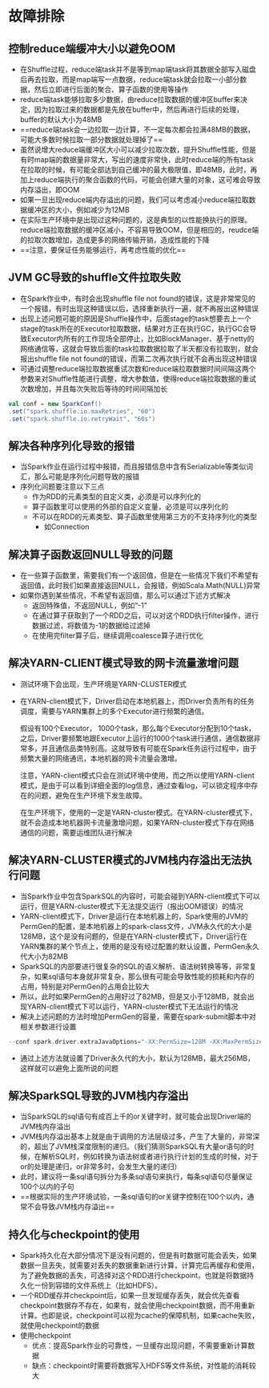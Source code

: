 # 故障排除



## 控制reduce端缓冲大小以避免OOM

- 在Shuffle过程，reduce端task并不是等到map端task将其数据全部写入磁盘后再去拉取，而是map端写一点数据，reduce端task就会拉取一小部分数据，然后立即进行后面的聚合、算子函数的使用等操作
- reduce端task能够拉取多少数据，由reduce拉取数据的缓冲区buffer来决定，因为拉取过来的数据都是先放在buffer中，然后再进行后续的处理，buffer的默认大小为48MB
- ==reduce端task会一边拉取一边计算，不一定每次都会拉满48MB的数据，可能大多数时候拉取一部分数据就处理掉了==
- 虽然说增大reduce端缓冲区大小可以减少拉取次数，提升Shuffle性能，但是有时map端的数据量非常大，写出的速度非常快，此时reduce端的所有task在拉取的时候，有可能全部达到自己缓冲的最大极限值，即48MB，此时，再加上reduce端执行的聚合函数的代码，可能会创建大量的对象，这可难会导致内存溢出，即OOM
- 如果一旦出现reduce端内存溢出的问题，我们可以考虑减小reduce端拉取数据缓冲区的大小，例如减少为12MB
- 在实际生产环境中是出现过这种问题的，这是典型的以性能换执行的原理。reduce端拉取数据的缓冲区减小，不容易导致OOM，但是相应的，reudce端的拉取次数增加，造成更多的网络传输开销，造成性能的下降
- ==注意，要保证任务能够运行，再考虑性能的优化==



## JVM GC导致的shuffle文件拉取失败

- 在Spark作业中，有时会出现shuffle file not found的错误，这是非常常见的一个报错，有时出现这种错误以后，选择重新执行一遍，就不再报出这种错误
- 出现上述问题可能的原因是Shuffle操作中，后面stage的task想要去上一个stage的task所在的Executor拉取数据，结果对方正在执行GC，执行GC会导致Executor内所有的工作现场全部停止，比如BlockManager、基于netty的网络通信等，这就会导致后面的task拉取数据拉取了半天都没有拉取到，就会报出shuffle file not found的错误，而第二次再次执行就不会再出现这种错误
- 可通过调整reduce端拉取数据重试次数和reduce端拉取数据时间间隔这两个参数来对Shuffle性能进行调整，增大参数值，使得reduce端拉取数据的重试次数增加，并且每次失败后等待的时间间隔加长

```scala
val conf = new SparkConf()
.set("spark.shuffle.io.maxRetries", "60")
.set("spark.shuffle.io.retryWait", "60s")
```



## 解决各种序列化导致的报错

- 当Spark作业在运行过程中报错，而且报错信息中含有Serializable等类似词汇，那么可能是序列化问题导致的报错
- 序列化问题要注意以下三点
  - 作为RDD的元素类型的自定义类，必须是可以序列化的
  - 算子函数里可以使用的外部的自定义变量，必须是可以序列化的
  - 不可以在RDD的元素类型、算子函数里使用第三方的不支持序列化的类型
    - 如Connection



## 解决算子函数返回NULL导致的问题

- 在一些算子函数里，需要我们有一个返回值，但是在一些情况下我们不希望有返回值，此时我们如果直接返回NULL，会报错，例如Scala.Math(NULL)异常
- 如果你遇到某些情况，不希望有返回值，那么可以通过下述方式解决
  - 返回特殊值，不返回NULL，例如“-1”
  - 在通过算子获取到了一个RDD之后，可以对这个RDD执行filter操作，进行数据过滤，将数值为-1的数据给过滤掉
  - 在使用完filter算子后，继续调用coalesce算子进行优化



## 解决YARN-CLIENT模式导致的网卡流量激增问题

- 测试环境下会出现，生产环境是YARN-CLUSTER模式

- 在YARN-client模式下，Driver启动在本地机器上，而Driver负责所有的任务调度，需要与YARN集群上的多个Executor进行频繁的通信。

  假设有100个Executor， 1000个task，那么每个Executor分配到10个task，之后，Driver要频繁地跟Executor上运行的1000个task进行通信，通信数据非常多，并且通信品类特别高。这就导致有可能在Spark任务运行过程中，由于频繁大量的网络通讯，本地机器的网卡流量会激增。

  注意，YARN-client模式只会在测试环境中使用，而之所以使用YARN-client模式，是由于可以看到详细全面的log信息，通过查看log，可以锁定程序中存在的问题，避免在生产环境下发生故障。

  在生产环境下，使用的一定是YARN-cluster模式。在YARN-cluster模式下，就不会造成本地机器网卡流量激增问题，如果YARN-cluster模式下存在网络通信的问题，需要运维团队进行解决



## 解决YARN-CLUSTER模式的JVM栈内存溢出无法执行问题

- 当Spark作业中包含SparkSQL的内容时，可能会碰到YARN-client模式下可以运行，但是YARN-cluster模式下无法提交运行（报出OOM错误）的情况
- YARN-client模式下，Driver是运行在本地机器上的，Spark使用的JVM的PermGen的配置，是本地机器上的spark-class文件，JVM永久代的大小是128MB，这个是没有问题的，但是在YARN-cluster模式下，Driver运行在YARN集群的某个节点上，使用的是没有经过配置的默认设置，PermGen永久代大小为82MB
- SparkSQL的内部要进行很复杂的SQL的语义解析、语法树转换等等，非常复杂，如果sql语句本身就非常复杂，那么很有可能会导致性能的损耗和内存的占用，特别是对PermGen的占用会比较大
- 所以，此时如果PermGen的占用好过了82MB，但是又小于128MB，就会出现YARN-client模式下可以运行，YARN-cluster模式下无法运行的情况
- 解决上述问题的方法时增加PermGen的容量，需要在spark-submit脚本中对相关参数进行设置

```scala
--conf spark.driver.extraJavaOptions="-XX:PermSize=128M -XX:MaxPermSize=256M"
```

- 通过上述方法就设置了Driver永久代的大小，默认为128MB，最大256MB，这样就可以避免上面所说的问题



## 解决SparkSQL导致的JVM栈内存溢出

- 当SparkSQL的sql语句有成百上千的or关键字时，就可能会出现Driver端的JVM栈内存溢出
- JVM栈内存溢出基本上就是由于调用的方法层级过多，产生了大量的，非常深的，超出了JVM栈深度限制的递归。（我们猜测SparkSQL有大量or语句的时候，在解析SQL时，例如转换为语法树或者进行执行计划的生成的时候，对于or的处理是递归，or非常多时，会发生大量的递归）
- 此时，建议将一条sql语句拆分为多条sql语句来执行，每条sql语句尽量保证100个以内的子句
- ==根据实际的生产环境试验，一条sql语句的or关键字控制在100个以内，通常不会导致JVM栈内存溢出==



## 持久化与checkpoint的使用

- Spark持久化在大部分情况下是没有问题的，但是有时数据可能会丢失，如果数据一旦丢失，就需要对丢失的数据重新进行计算，计算完后再缓存和使用，为了避免数据的丢失，可选择对这个RDD进行checkpoint，也就是将数据持久化一份到容错的文件系统上（比如HDFS）。
- 一个RDD缓存并checkpoint后，如果一旦发现缓存丢失，就会优先查看checkpoint数据存不存在，如果有，就会使用checkpoint数据，而不用重新计算。也即是说，checkpoint可以视为cache的保障机制，如果cache失败，就使用checkpoint的数据
- 使用checkpoint
  - 优点：提高Spark作业的可靠性，一旦缓存出现问题，不需要重新计算数据
  - 缺点：checkpoint时需要将数据写入HDFS等文件系统，对性能的消耗较大